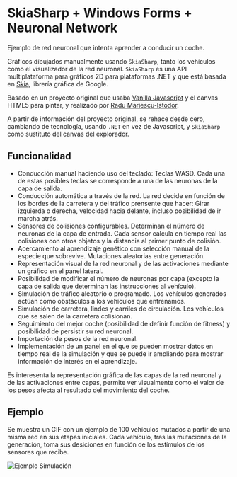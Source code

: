 # SkiaSharp + Windows Forms + Neuronal Network 
Ejemplo de red neuronal que intenta aprender a conducir un coche.

Gráficos dibujados manualmente usando ``SkiaSharp``, tanto los vehículos como el visualizador de la red neuronal. ``SkiaSharp`` es una API multiplataforma para gráficos 2D para plataformas .NET y que está basada en [Skia](skia.org), librería gráfica de Google.

Basado en un proyecto original que usaba [Vanilla Javascript](https://github.com/gniziemazity/self-driving-car) y el canvas HTML5 para pintar, y realizado por [Radu Mariescu-Istodor](https://github.com/gniziemazity). 

A partir de información del proyecto original, se rehace desde cero, cambiando de tecnología, usando ``.NET`` en vez de Javascript, y ``SkiaSharp`` como sustituto del canvas del explorador. 

## Funcionalidad
- Conducción manual haciendo uso del teclado: Teclas WASD. Cada una de estas posibles teclas se corresponde a una de las neuronas de la capa de salida.
- Conducción automática a través de la red. La red decide en función de los bordes de la carretera y del tráfico prensente que hacer: Girar izquierda o derecha, velocidad hacia delante, incluso posibilidad de ir marcha atrás.
- Sensores de colisiones configurables. Determinan el número de neuronas de la capa de entrada. Cada sensor calcula en tiempo real las colisiones con otros objetos y la distancia al primer punto de colisión.
- Acercamiento al aprendizaje genético con selección manual de la especie que sobrevive. Mutaciones aleatorias entre generación.
- Representación visual de la red neuronal y de las activaciones mediante un gráfico en el panel lateral.
- Posibilidad de modificar el número de neuronas por capa (excepto la capa de salida que determinan las instrucciones al vehículo).
- Simulación de tráfico aleatorio o programado. Los vehículos generados actúan como obstáculos a los vehículos que entrenamos.
- Simulación de carretera, lindes y carriles de circulación. Los vehículos que se salen de la carretera colisionan.
- Seguimiento del mejor coche (posibilidad de definir función de fitness) y posibilidad de persistir su red neuronal.
- Importación de pesos de la red neuronal.
- Implementación de un panel en el que se pueden mostrar datos en tiempo real de la simulación y que se puede ir ampliando para mostrar información de interés en el aprendizaje.

Es interesenta la representación gráfica de las capas de la red neuronal y de las activaciones entre capas, permite ver visualmente como el valor de los pesos afecta al resultado del movimiento del coche.

## Ejemplo 
Se muestra un GIF con un ejemplo de 100 vehículos mutados a partir de una misma red en sus etapas iniciales. Cada vehículo, tras las mutaciones de la generación, toma sus desiciones en función de los estímulos de los sensores que recibe.

![Ejemplo Simulación](https://github.com/FranEspina/SkiaCarForms/assets/53045314/25e52f65-19ad-44f1-8e8e-f469da402737)
